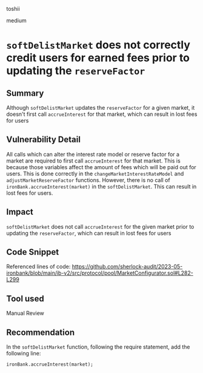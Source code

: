 toshii

medium

# `softDelistMarket` does not correctly credit users for earned fees prior to updating the `reserveFactor`

## Summary

Although `softDelistMarket` updates the `reserveFactor` for a given market, it doesn't first call `accrueInterest` for that market, which can result in lost fees for users

## Vulnerability Detail

All calls which can alter the interest rate model or reserve factor for a market are required to first call `accrueInterest` for that market. This is because those variables affect the amount of fees which will be paid out for users. This is done correctly in the `changeMarketInterestRateModel` and `adjustMarketReserveFactor` functions. However, there is no call of `ironBank.accrueInterest(market)` in the `softDelistMarket`. This can result in lost fees for users.

## Impact

`softDelistMarket` does not call `accrueInterest` for the given market prior to updating the `reserveFactor`, which can result in lost fees for users

## Code Snippet

Referenced lines of code:
https://github.com/sherlock-audit/2023-05-ironbank/blob/main/ib-v2/src/protocol/pool/MarketConfigurator.sol#L282-L299

## Tool used

Manual Review

## Recommendation

In the `softDelistMarket` function, following the require statement, add the following line:
```solidity
ironBank.accrueInterest(market);
```